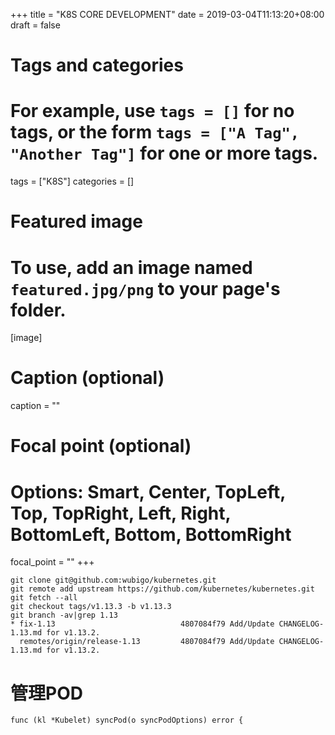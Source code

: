 +++
title = "K8S CORE DEVELOPMENT"
date = 2019-03-04T11:13:20+08:00
draft = false

# Tags and categories
# For example, use `tags = []` for no tags, or the form `tags = ["A Tag", "Another Tag"]` for one or more tags.
tags = ["K8S"]
categories = []

# Featured image
# To use, add an image named `featured.jpg/png` to your page's folder. 
[image]
  # Caption (optional)
  caption = ""

  # Focal point (optional)
  # Options: Smart, Center, TopLeft, Top, TopRight, Left, Right, BottomLeft, Bottom, BottomRight
  focal_point = ""
+++


```
git clone git@github.com:wubigo/kubernetes.git
git remote add upstream https://github.com/kubernetes/kubernetes.git
git fetch --all
git checkout tags/v1.13.3 -b v1.13.3 
git branch -av|grep 1.13
* fix-1.13                            4807084f79 Add/Update CHANGELOG-1.13.md for v1.13.2.
  remotes/origin/release-1.13         4807084f79 Add/Update CHANGELOG-1.13.md for v1.13.2.

```


# 管理POD

```
func (kl *Kubelet) syncPod(o syncPodOptions) error {
```